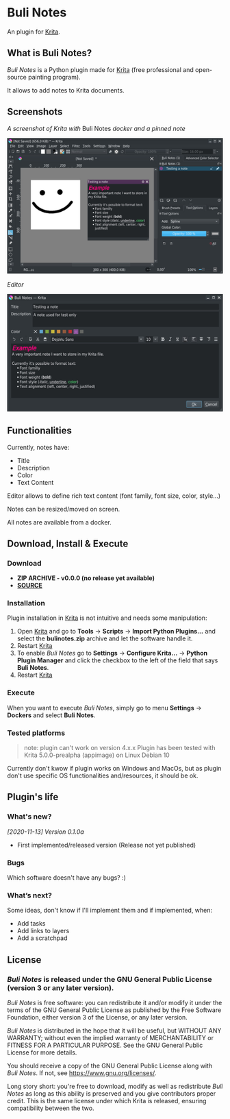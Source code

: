 # Buli Notes

An plugin for [Krita](https://krita.org).


## What is Buli Notes?
*Buli Notes* is a Python plugin made for [Krita](https://krita.org) (free professional and open-source painting program).


It allows to add notes to Krita documents.



## Screenshots

*A screenshot of Krita with* Buli Notes *docker and a pinned  note*

![Export file list](https://github.com/Grum999/BuliNotes/raw/main/screenshots/r0-1-0a_fullscreen_example.jpg)

*Editor*

![Export file list](https://github.com/Grum999/BuliNotes/raw/main/screenshots/r0-1-0a_edit_note.jpg)


## Functionalities

Currently, notes have:
- Title
- Description
- Color
- Text Content

Editor allows to define rich text content (font family, font size, color, style...)

Notes can be resized/moved on screen.

All notes are available from a docker.


## Download, Install & Execute

### Download
+ **ZIP ARCHIVE - v0.0.0 (no release yet available)**
+ **[SOURCE](https://github.com/Grum999/BuliNotes)**


### Installation

Plugin installation in [Krita](https://krita.org) is not intuitive and needs some manipulation:

1. Open [Krita](https://krita.org) and go to **Tools** -> **Scripts** -> **Import Python Plugins...** and select the **bulinotes.zip** archive and let the software handle it.
2. Restart [Krita](https://krita.org)
3. To enable *Buli Notes* go to **Settings** -> **Configure Krita...** -> **Python Plugin Manager** and click the checkbox to the left of the field that says **Buli Notes**.
4. Restart [Krita](https://krita.org)


### Execute

When you want to execute *Buli Notes*, simply go to menu **Settings** -> **Dockers** and select **Buli Notes**.


### Tested platforms
> note: plugin can't work on version 4.x.x
Plugin has been tested with Krita 5.0.0-prealpha (appimage) on Linux Debian 10

Currently don't kwow if plugin works on Windows and MacOs, but as plugin don't use specific OS functionalities and/resources, it should be ok.



## Plugin's life

### What's new?

_[2020-11-13] Version 0.1.0a_
- First implemented/released version
(Release not yet published)



### Bugs

Which software doesn't have any bugs? :)



### What’s next?

Some ideas, don't know if I'll implement them and if implemented, when:
- Add tasks
- Add links to layers
- Add a scratchpad


## License

### *Buli Notes* is released under the GNU General Public License (version 3 or any later version).

*Buli Notes* is free software: you can redistribute it and/or modify it under the terms of the GNU General Public License as published by the Free Software Foundation, either version 3 of the License, or any later version.

*Buli Notes* is distributed in the hope that it will be useful, but WITHOUT ANY WARRANTY; without even the implied warranty of MERCHANTABILITY or FITNESS FOR A PARTICULAR PURPOSE. See the GNU General Public License for more details.

You should receive a copy of the GNU General Public License along with *Buli Notes*. If not, see <https://www.gnu.org/licenses/>.


Long story short: you're free to download, modify as well as redistribute *Buli Notes* as long as this ability is preserved and you give contributors proper credit. This is the same license under which Krita is released, ensuring compatibility between the two.
